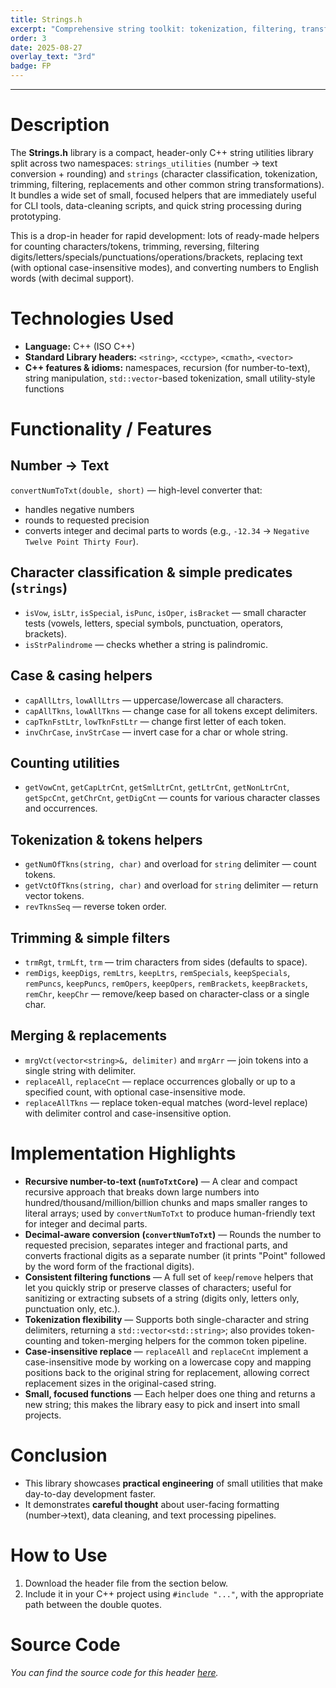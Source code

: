 ```yaml
---
title: Strings.h
excerpt: "Comprehensive string toolkit: tokenization, filtering, transforms, and number→text conversion."
order: 3
date: 2025-08-27
overlay_text: "3rd"
badge: FP
---
```

---
# Description
The **Strings.h** library is a compact, header-only C++ string utilities library split across two namespaces: `strings_utilities` (number → text conversion + rounding) and `strings` (character classification, tokenization, trimming, filtering, replacements and other common string transformations). It bundles a wide set of small, focused helpers that are immediately useful for CLI tools, data-cleaning scripts, and quick string processing during prototyping.

This is a drop-in header for rapid development: lots of ready-made helpers for counting characters/tokens, trimming, reversing, filtering digits/letters/specials/punctuations/operations/brackets, replacing text (with optional case-insensitive modes), and converting numbers to English words (with decimal support).

# Technologies Used
- **Language:** C++ (ISO C++)
- **Standard Library headers:** `<string>`, `<cctype>`, `<cmath>`, `<vector>`
- **C++ features & idioms:** namespaces, recursion (for number-to-text), string manipulation, `std::vector`-based tokenization, small utility-style functions

# Functionality / Features
## Number → Text
  `convertNumToTxt(double, short)` — high-level converter that:
  - handles negative numbers
  - rounds to requested precision
  - converts integer and decimal parts to words (e.g., `-12.34` → `Negative Twelve Point Thirty Four`).

## Character classification & simple predicates (`strings`)
  - `isVow`, `isLtr`, `isSpecial`, `isPunc`, `isOper`, `isBracket` — small character tests (vowels, letters, special symbols, punctuation, operators, brackets).
  - `isStrPalindrome` — checks whether a string is palindromic.

## Case & casing helpers
  - `capAllLtrs`, `lowAllLtrs` — uppercase/lowercase all characters.
  - `capAllTkns`, `lowAllTkns` — change case for all tokens except delimiters.
  - `capTknFstLtr`, `lowTknFstLtr` — change first letter of each token.
  - `invChrCase`, `invStrCase` — invert case for a char or whole string.

## Counting utilities
  - `getVowCnt`, `getCapLtrCnt`, `getSmlLtrCnt`, `getLtrCnt`, `getNonLtrCnt`, `getSpcCnt`, `getChrCnt`, `getDigCnt` — counts for various character classes and occurrences.

## Tokenization & tokens helpers
  - `getNumOfTkns(string, char)` and overload for `string` delimiter — count tokens.
  - `getVctOfTkns(string, char)` and overload for `string` delimiter — return vector<string> tokens.
  - `revTknsSeq` — reverse token order.

## Trimming & simple filters
  - `trmRgt`, `trmLft`, `trm` — trim characters from sides (defaults to space).
  - `remDigs`, `keepDigs`, `remLtrs`, `keepLtrs`, `remSpecials`, `keepSpecials`, `remPuncs`, `keepPuncs`, `remOpers`, `keepOpers`, `remBrackets`, `keepBrackets`, `remChr`, `keepChr` — remove/keep based on character-class or a single char.

## Merging & replacements
  - `mrgVct(vector<string>&, delimiter)` and `mrgArr` — join tokens into a single string with delimiter.
  - `replaceAll`, `replaceCnt` — replace occurrences globally or up to a specified count, with optional case-insensitive mode.
  - `replaceAllTkns` — replace token-equal matches (word-level replace) with delimiter control and case-insensitive option.

# Implementation Highlights
- **Recursive number-to-text (`numToTxtCore`)** — A clear and compact recursive approach that breaks down large numbers into hundred/thousand/million/billion chunks and maps smaller ranges to literal arrays; used by `convertNumToTxt` to produce human-friendly text for integer and decimal parts.
- **Decimal-aware conversion (`convertNumToTxt`)** — Rounds the number to requested precision, separates integer and fractional parts, and converts fractional digits as a separate number (it prints "Point" followed by the word form of the fractional digits).
- **Consistent filtering functions** — A full set of `keep`/`remove` helpers that let you quickly strip or preserve classes of characters; useful for sanitizing or extracting subsets of a string (digits only, letters only, punctuation only, etc.).
- **Tokenization flexibility** — Supports both single-character and string delimiters, returning a `std::vector<std::string>`; also provides token-counting and token-merging helpers for the common token pipeline.
- **Case-insensitive replace** — `replaceAll` and `replaceCnt` implement a case-insensitive mode by working on a lowercase copy and mapping positions back to the original string for replacement, allowing correct replacement sizes in the original-cased string.
- **Small, focused functions** — Each helper does one thing and returns a new string; this makes the library easy to pick and insert into small projects.

# Conclusion
- This library showcases **practical engineering** of small utilities that make day-to-day development faster.
- It demonstrates **careful thought** about user-facing formatting (number→text), data cleaning, and text processing pipelines.

# How to Use
1. Download the header file from the section below.
2. Include it in your C++ project using `#include "..."`, with the appropriate path between the double quotes.

# Source Code
*You can find the source code for this header [here](https://github.com/AbdulrahmanMohammadSalem/My-Projects-Portfolio/tree/C%2B%2B-Libraries/Strings.h).*